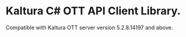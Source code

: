 # Kaltura C# OTT API Client Library.
Compatible with Kaltura OTT server version 5.2.8.14197 and above.

